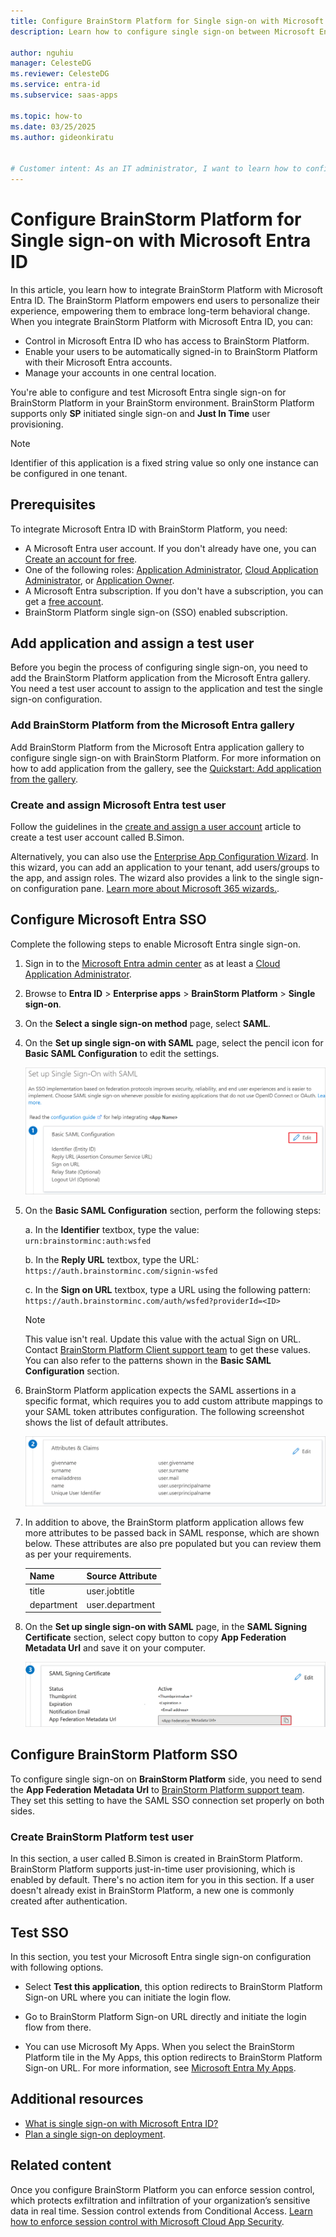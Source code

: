 ```yaml
---
title: Configure BrainStorm Platform for Single sign-on with Microsoft Entra ID
description: Learn how to configure single sign-on between Microsoft Entra ID and BrainStorm Platform.

author: nguhiu
manager: CelesteDG
ms.reviewer: CelesteDG
ms.service: entra-id
ms.subservice: saas-apps

ms.topic: how-to
ms.date: 03/25/2025
ms.author: gideonkiratu


# Customer intent: As an IT administrator, I want to learn how to configure single sign-on between Microsoft Entra ID and BrainStorm Platform so that I can control who has access to BrainStorm Platform, enable automatic sign-in with Microsoft Entra accounts, and manage my accounts in one central location.
---
```


# Configure BrainStorm Platform for Single sign-on with Microsoft Entra ID

In this article, you learn how to integrate BrainStorm Platform with Microsoft Entra ID. The BrainStorm Platform empowers end users to personalize their experience, empowering them to embrace long-term behavioral change. When you integrate BrainStorm Platform with Microsoft Entra ID, you can:

* Control in Microsoft Entra ID who has access to BrainStorm Platform.
* Enable your users to be automatically signed-in to BrainStorm Platform with their Microsoft Entra accounts.
* Manage your accounts in one central location.

You're able to configure and test Microsoft Entra single sign-on for BrainStorm Platform in your BrainStorm environment. BrainStorm Platform supports only **SP** initiated single sign-on and **Just In Time** user provisioning.

> [!NOTE]
> Identifier of this application is a fixed string value so only one instance can be configured in one tenant.

## Prerequisites

To integrate Microsoft Entra ID with BrainStorm Platform, you need:

* A Microsoft Entra user account. If you don't already have one, you can [Create an account for free](https://azure.microsoft.com/free/?WT.mc_id=A261C142F).
* One of the following roles: [Application Administrator](/entra/identity/role-based-access-control/permissions-reference#application-administrator), [Cloud Application Administrator](/entra/identity/role-based-access-control/permissions-reference#cloud-application-administrator), or [Application Owner](/entra/fundamentals/users-default-permissions#owned-enterprise-applications).
* A Microsoft Entra subscription. If you don't have a subscription, you can get a [free account](https://azure.microsoft.com/free/).
* BrainStorm Platform single sign-on (SSO) enabled subscription.

## Add application and assign a test user

Before you begin the process of configuring single sign-on, you need to add the BrainStorm Platform application from the Microsoft Entra gallery. You need a test user account to assign to the application and test the single sign-on configuration.

<a name='add-brainstorm-platform-from-the-azure-ad-gallery'></a>

### Add BrainStorm Platform from the Microsoft Entra gallery

Add BrainStorm Platform from the Microsoft Entra application gallery to configure single sign-on with BrainStorm Platform. For more information on how to add application from the gallery, see the [Quickstart: Add application from the gallery](~/identity/enterprise-apps/add-application-portal.md).

<a name='create-and-assign-azure-ad-test-user'></a>

### Create and assign Microsoft Entra test user

Follow the guidelines in the [create and assign a user account](~/identity/enterprise-apps/add-application-portal-assign-users.md) article to create a test user account called B.Simon.

Alternatively, you can also use the [Enterprise App Configuration Wizard](https://portal.office.com/AdminPortal/home?Q=Docs#/azureadappintegration). In this wizard, you can add an application to your tenant, add users/groups to the app, and assign roles. The wizard also provides a link to the single sign-on configuration pane. [Learn more about Microsoft 365 wizards.](/microsoft-365/admin/misc/azure-ad-setup-guides). 

<a name='configure-azure-ad-sso'></a>

## Configure Microsoft Entra SSO

Complete the following steps to enable Microsoft Entra single sign-on.

1. Sign in to the [Microsoft Entra admin center](https://entra.microsoft.com) as at least a [Cloud Application Administrator](~/identity/role-based-access-control/permissions-reference.md#cloud-application-administrator).
1. Browse to **Entra ID** > **Enterprise apps** > **BrainStorm Platform** > **Single sign-on**.
1. On the **Select a single sign-on method** page, select **SAML**.
1. On the **Set up single sign-on with SAML** page, select the pencil icon for **Basic SAML Configuration** to edit the settings.

   ![Screenshot shows how to edit Basic SAML Configuration.](common/edit-urls.png "Basic Configuration")

1. On the **Basic SAML Configuration** section, perform the following steps:

	a. In the **Identifier** textbox, type the value:
	`urn:brainstorminc:auth:wsfed`

	b. In the **Reply URL** textbox, type the URL:
	`https://auth.brainstorminc.com/signin-wsfed`

	c. In the **Sign on URL** textbox, type a URL using the following pattern:
	`https://auth.brainstorminc.com/auth/wsfed?providerId=<ID>`

	> [!NOTE]
	> This value isn't real. Update this value with the actual Sign on URL. Contact [BrainStorm Platform Client support team](mailto:support@brainstorminc.com) to get these values. You can also refer to the patterns shown in the **Basic SAML Configuration** section.

1. BrainStorm Platform application expects the SAML assertions in a specific format, which requires you to add custom attribute mappings to your SAML token attributes configuration. The following screenshot shows the list of default attributes.

	![Screenshot shows the image of attributes configuration.](common/default-attributes.png "Image")

1. In addition to above, the BrainStorm platform application allows few more attributes to be passed back in SAML response, which are shown below.  These attributes are also pre populated but you can review them as per your requirements.

	| Name |  Source Attribute|
	| ---------------|  --------- |
    | title | user.jobtitle |
	| department | user.department |

1. On the **Set up single sign-on with SAML** page, in the **SAML Signing Certificate** section, select copy button to copy **App Federation Metadata Url** and save it on your computer.

	![Screenshot shows the Certificate download link.](common/copy-metadataurl.png "Certificate")

## Configure BrainStorm Platform SSO

To configure single sign-on on **BrainStorm Platform** side, you need to send the **App Federation Metadata Url** to [BrainStorm Platform support team](mailto:support@brainstorminc.com). They set this setting to have the SAML SSO connection set properly on both sides.

### Create BrainStorm Platform test user

In this section, a user called B.Simon is created in BrainStorm Platform. BrainStorm Platform supports just-in-time user provisioning, which is enabled by default. There's no action item for you in this section. If a user doesn't already exist in BrainStorm Platform, a new one is commonly created after authentication.

## Test SSO 

In this section, you test your Microsoft Entra single sign-on configuration with following options. 

* Select **Test this application**, this option redirects to BrainStorm Platform Sign-on URL where you can initiate the login flow. 

* Go to BrainStorm Platform Sign-on URL directly and initiate the login flow from there.

* You can use Microsoft My Apps. When you select the BrainStorm Platform tile in the My Apps, this option redirects to BrainStorm Platform Sign-on URL. For more information, see [Microsoft Entra My Apps](/azure/active-directory/manage-apps/end-user-experiences#azure-ad-my-apps).

## Additional resources

* [What is single sign-on with Microsoft Entra ID?](~/identity/enterprise-apps/what-is-single-sign-on.md)
* [Plan a single sign-on deployment](~/identity/enterprise-apps/plan-sso-deployment.md).

## Related content

Once you configure BrainStorm Platform you can enforce session control, which protects exfiltration and infiltration of your organization’s sensitive data in real time. Session control extends from Conditional Access. [Learn how to enforce session control with Microsoft Cloud App Security](/cloud-app-security/proxy-deployment-aad).
